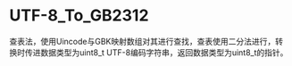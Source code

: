 # UTF-8_To_GB2312
 查表法，使用Uincode与GBK映射数组对其进行查找，查表使用二分法进行，转换时传进数据类型为uint8_t UTF-8编码字符串，返回数据类型为uint8_t的指针。
